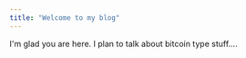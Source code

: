 ```yaml
---
title: "Welcome to my blog"
---
```


I'm glad you are here. I plan to talk about bitcoin type stuff....
